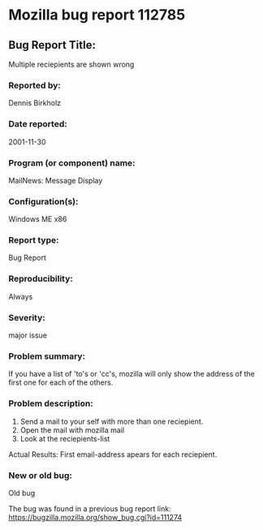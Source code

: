 # Mozilla bug report 112785

## Bug Report Title: 
Multiple reciepients are shown wrong
<!-- About 3 to 10 words making clear what your bug report is about. -->
### Reported by:
Dennis Birkholz
<!-- The bug reporter’s name and contact information. -->
### Date reported:
2001-11-30
<!-- The date when this bug report is filed. -->
### Program (or component) name:
MailNews: Message Display
<!-- Which program/component has issue? -->
### Configuration(s):
Windows ME x86
<!-- The hardware and software configurations under which the bug was found and replicated. -->
### Report type:
Bug Report
<!-- Is this a bug (e.g., coding error, design issue or documentation mismatch) or feature enhancement? -->
### Reproducibility:
Always
<!-- Yes / no / sometimes / unknown. For no/sometimes, provide as much information as you can. -->
### Severity:
major issue
<!-- Is this a major issue or a minor issue? -->
### Problem summary:
If you have a list of 'to's or 'cc's, mozilla will only show the address of the 
first one for each of the others.

<!-- A short summary of the problem -->
### Problem description:
1. Send a mail to your self with more than one reciepient.
2. Open the mail with mozilla mail
3. Look at the reciepients-list

Actual Results:  First email-address apears for each reciepient.

### New or old bug:

Old bug

The bug was found in a previous bug report link: https://bugzilla.mozilla.org/show_bug.cgi?id=111274


<!--
### Things to consider in a bug report
- Is the summary short (about 50-70 characters) and descriptive?
- Can a developer understand the bug report? Is there sufficient detail to envision what the
program did in response? Is it clear what the failure was?
- Is it obvious where to start (what state to bring the program to) to replicate the bug?
- Is it obvious what files to use (if any)? Is it obvious what you would type?
- Is the replication sequence provided as a numbered set of steps, which tell developer exactly
what to do and, when useful, what developer will see?
- Does your bug report include unnecessary information, personal opinions or anecdotes that seem
out of place?
- Is the bug report too long? Too short? Does it have a lot of unnecessary steps?
- Can you replicate the bug by following your steps?
- Can developer get lost or wonder whether you had done a step correctly? Would additional
feedback, e.g. “the program will respond like this ...”, have helped?
- Does configuration or environment change have an effect on bug reproduction? 
-->

